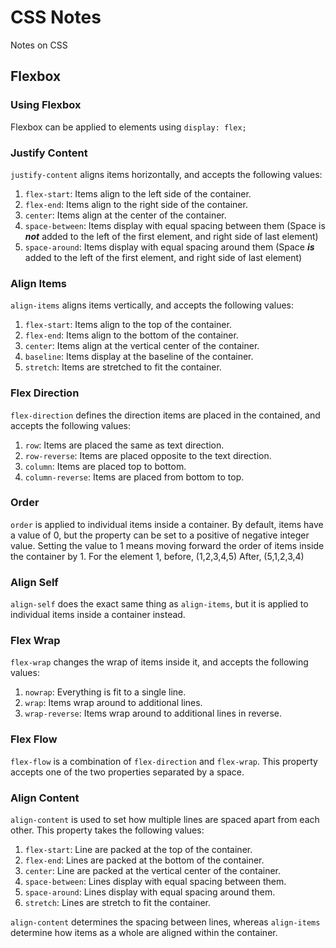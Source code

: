 # CSS Notes

Notes on CSS

## Flexbox

### Using Flexbox

Flexbox can be applied to elements using `display: flex;`

### Justify Content

`justify-content` aligns items horizontally, and accepts the following values:

1. `flex-start`: Items align to the left side of the container.
1. `flex-end`: Items align to the right side of the container.
1. `center`: Items align at the center of the container.
1. `space-between`: Items display with equal spacing between them (Space is ***not*** added to the left of the first element, and right side of last element)
1. `space-around`: Items display with equal spacing around them (Space ***is*** added to the left of the first element, and right side of last element)

### Align Items

`align-items` aligns items vertically, and accepts the following values:

1. `flex-start`: Items align to the top of the container.
1. `flex-end`: Items align to the bottom of the container.
1. `center`: Items align at the vertical center of the container.
1. `baseline`: Items display at the baseline of the container.
1. `stretch`: Items are stretched to fit the container.

### Flex Direction

`flex-direction` defines the direction items are placed in the contained, and accepts the following values:

1. `row`: Items are placed the same as text direction.
1. `row-reverse`: Items are placed opposite to the text direction.
1. `column`: Items are placed top to bottom.
1. `column-reverse`: Items are placed from bottom to top.

### Order

`order` is applied to individual items inside a container. By default, items have a value of 0, but the property can be set to a positive of negative integer value. Setting the value to 1 means moving forward the order of items inside the container by 1. For the element 1, before, (1,2,3,4,5) After, (5,1,2,3,4)

### Align Self

`align-self` does the exact same thing as `align-items`, but it is applied to individual items inside a container instead.

### Flex Wrap

`flex-wrap` changes the wrap of items inside it, and accepts the following values:

1. `nowrap`: Everything is fit to a single line.
1. `wrap`: Items wrap around to additional lines.
1. `wrap-reverse`: Items wrap around to additional lines in reverse.

### Flex Flow

`flex-flow` is a combination of `flex-direction` and `flex-wrap`. This property accepts one of the two properties separated by a space.

### Align Content

`align-content` is used to set how multiple lines are spaced apart from each other. This property takes the following values:

1. `flex-start`: Line are packed at the top of the container.
1. `flex-end`: Lines are packed at the bottom of the container.
1. `center`: Line are packed at the vertical center of the container.
1. `space-between`: Lines display with equal spacing between them.
1. `space-around`: Lines display with equal spacing around them.
1. `stretch`: Lines are stretch to fit the container.

`align-content` determines the spacing between lines, whereas `align-items` determine how items as a whole are aligned within the container.
